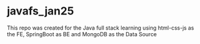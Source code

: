 # javafs_jan25
This repo was created for the Java full stack learning using html-css-js as the FE, SpringBoot as BE and MongoDB as the Data Source
